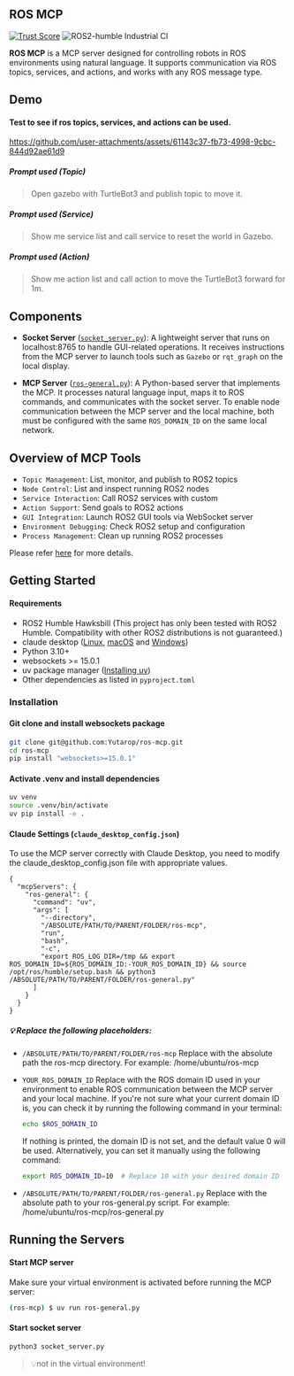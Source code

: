 ## ROS MCP
[![Trust Score](https://archestra.ai/mcp-catalog/api/badge/quality/Yutarop/ros-mcp)](https://archestra.ai/mcp-catalog/yutarop__ros-mcp)
![ROS2-humble Industrial CI](https://github.com/Yutarop/ros-mcp/actions/workflows/ros2_humble_ci.yml/badge.svg)

**ROS MCP** is a MCP server designed for controlling robots in ROS environments using natural language. 
It supports communication via ROS topics, services, and actions, and works with any ROS message type.

## Demo
#### Test to see if ros topics, services, and actions can be used.
https://github.com/user-attachments/assets/61143c37-fb73-4998-9cbc-844d92ae61d9

##### Prompt used (Topic)
> Open gazebo with TurtleBot3 and publish topic to move it.

##### Prompt used (Service)
> Show me service list and call service to reset the world in Gazebo.

##### Prompt used (Action)
> Show me action list and call action to move the TurtleBot3 forward for 1m.

## Components
- **Socket Server** ([`socket_server.py`](https://github.com/Yutarop/ros-mcp/blob/main/src/socket_server.py)): A lightweight server that runs on localhost:8765 to handle GUI-related operations. 
It receives instructions from the MCP server to launch tools such as `Gazebo` or `rqt_graph` on the local display.

- **MCP Server** ([`ros-general.py`](https://github.com/Yutarop/ros-mcp/blob/main/ros-general.py)): A Python-based server that implements the MCP.
It processes natural language input, maps it to ROS commands, and communicates with the socket server.
To enable node communication between the MCP server and the local machine, both must be configured with the same `ROS_DOMAIN_ID` on the same local network.

## Overview of MCP Tools
- `Topic Management`: List, monitor, and publish to ROS2 topics
- `Node Control`: List and inspect running ROS2 nodes
- `Service Interaction`: Call ROS2 services with custom
- `Action Support`: Send goals to ROS2 actions
- `GUI Integration`: Launch ROS2 GUI tools via WebSocket server
- `Environment Debugging`: Check ROS2 setup and configuration
- `Process Management`: Clean up running ROS2 processes

Please refer [here](https://github.com/Yutarop/ros-mcp/wiki/Available-Tools) for more details.

## Getting Started
#### Requirements
- ROS2 Humble Hawksbill (This project has only been tested with ROS2 Humble. Compatibility with other ROS2 distributions is not guaranteed.)
- claude desktop ([Linux](https://github.com/aaddrick/claude-desktop-debian), [macOS](https://claude.ai/download) and [Windows](https://claude.ai/download))
- Python 3.10+
- websockets >= 15.0.1
- uv package manager ([Installing uv](https://docs.astral.sh/uv/getting-started/installation/))
- Other dependencies as listed in `pyproject.toml`

### Installation
#### Git clone and install websockets package
```bash
git clone git@github.com:Yutarop/ros-mcp.git
cd ros-mcp
pip install "websockets>=15.0.1"
```

#### Activate .venv and install dependencies
```bash
uv venv
source .venv/bin/activate
uv pip install -e .
```

#### Claude Settings (`claude_desktop_config.json`)
To use the MCP server correctly with Claude Desktop, you need to modify the claude_desktop_config.json file with appropriate values.
```
{
  "mcpServers": {
    "ros-general": {
      "command": "uv",
      "args": [
        "--directory",
        "/ABSOLUTE/PATH/TO/PARENT/FOLDER/ros-mcp",
        "run",
        "bash",
        "-c",
        "export ROS_LOG_DIR=/tmp && export ROS_DOMAIN_ID=${ROS_DOMAIN_ID:-YOUR_ROS_DOMAIN_ID} && source /opt/ros/humble/setup.bash && python3 /ABSOLUTE/PATH/TO/PARENT/FOLDER/ros-general.py"
      ]
    }
  }
}
```
##### **💡 Replace the following placeholders:**
- `/ABSOLUTE/PATH/TO/PARENT/FOLDER/ros-mcp`
Replace with the absolute path the ros-mcp directory. 
For example: /home/ubuntu/ros-mcp

- `YOUR_ROS_DOMAIN_ID`
  Replace with the ROS domain ID used in your environment to enable ROS communication between the MCP server and your local machine. If you're not sure what your current domain ID is, you can check it by running the following command in your terminal:
  ```bash
  echo $ROS_DOMAIN_ID
  ```
  If nothing is printed, the domain ID is not set, and the default value 0 will be used.
  Alternatively, you can set it manually using the following command:
  ```bash
  export ROS_DOMAIN_ID=10  # Replace 10 with your desired domain ID
  ```
- `/ABSOLUTE/PATH/TO/PARENT/FOLDER/ros-general.py`
Replace with the absolute path to your ros-general.py script.
For example: /home/ubuntu/ros-mcp/ros-general.py

## Running the Servers
#### Start MCP server
Make sure your virtual environment is activated before running the MCP server:
```bash
(ros-mcp) $ uv run ros-general.py
```
#### Start socket server
```bash
python3 socket_server.py
```
 > 💡not in the virtual environment!

